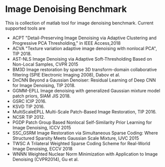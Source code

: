 # Image Denoising Benchmark

This is collection of matlab tool for image denoising benchmark. Current supported tools are

- ACPT
    "Detail-Preserving Image Denoising via Adaptive Clustering and Progressive PCA Thresholding," in IEEE Access,2018
- ACVA 
    "Texture variation adaptive image denoising with nonlocal PCA", TIP 2018.
- AST-NLS
    Image Denoising via Adaptive Soft-Thresholding Based on Non-Local Samples, CVPR 2015
- BM3D 
    Image restoration by sparse 3D transform-domain collaborative filtering (SPIE Electronic Imaging 2008), Dabov et al.
- DnCNN
    Beyond a Gaussian Denoiser: Residual Learning of Deep CNN for Image Denoising, TIP 2018. 
- GGMM-EPLL
    Image denoising with generalized Gaussian mixture model patch priors, SIAM JIS 2018.
- GSRC
    ICIP 2016. 
- KSVD
    TIP 2016. 
- MultiScaleEPLL
    Multi-Scale Patch-Based Image Restoration, TIP 2016. 
- NCSR 
    TIP 2012. 
- PGDP
    Patch Group Based Nonlocal Self-Similarity Prior Learning for Image Denoising, ICCV 2015
- SSC_GSRM
    Image Restoration via Simultaneous Sparse Coding: Where Structured Sparsity Meets Gaussian Scale Mixture, IJVC 2015
- TWSC
    A Trilateral Weighted Sparse Coding Scheme for Real-World Image Denoising, ECCV 2018
- WNNN
    Weighted Nuclear Norm Minimization with Application to Image Denoising (CVPR2014), Gu et al.
